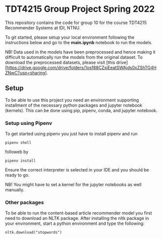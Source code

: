 # TDT4215 Group Project Spring 2022

This repository contains the code for group 10 for the course TDT4215 Recommender Systems at IDI, NTNU.

To git started, please setup your local environment following the instructions below and go to the **main.ipynb** notebook to run the models.

NB! Data used in the models have been preprocessed and hence making it difficult to automatically run the models from the original dataset. To download the preprocessed datasets, please visit [this drive][https://drive.google.com/drive/folders/1osf88CZsjEeatSWAjds0xZShTG4HZNwC?usp=sharing].

## Setup

To be able to use this project you need an environment supporting installment of the necessary python packages and jupyter notebook (kernels).
This can be done using pip, pipenv, conda, and jupyter notebook.

### Setup using Pipenv

To get started using pipenv you just have to install pipenv and run

`pipenv shell`

followeb by

`pipenv install`

Ensure the correct interpreter is selected in your IDE and you should be ready to go.

NB! You might have to set a kernel for the jupyter notebooks as well manually.

### Other packages

To be able to run the content-based article recommender model you first need to download an NLTK package. After installing the nltk package in your environment, start a python environment and type the following:

`nltk.download("stopwords")`

